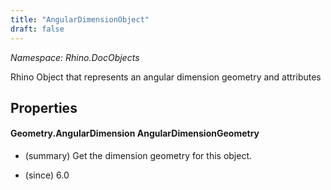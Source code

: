 ```yaml
---
title: "AngularDimensionObject"
draft: false
---
```


*Namespace: Rhino.DocObjects*

   Rhino Object that represents an angular dimension geometry and attributes
   
## Properties
#### Geometry.AngularDimension AngularDimensionGeometry
- (summary) 
     Get the dimension geometry for this object.
     
- (since) 6.0
